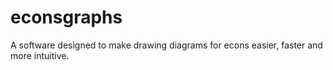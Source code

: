 # econsgraphs
A software designed to make drawing diagrams for econs easier, faster and more intuitive.   
